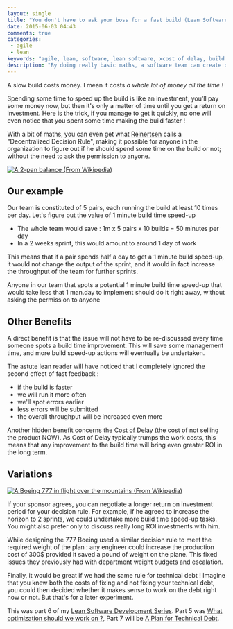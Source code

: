 ```yaml
---
layout: single
title: "You don't have to ask your boss for a fast build (Lean Software Development part 6)"
date: 2015-06-03 04:43
comments: true
categories:
 - agile
 - lean
keywords: "agile, lean, software, lean software, xcost of delay, build time, feedback loop, decision rules"
description: "By doing really basic maths, a software team can create decision rules to decide how much work to do to speed up their build"
---
```

A slow build costs money. I mean it costs *a whole lot of money all the time !*

Spending some time to speed up the build is like an investment, you'll pay some money now, but then it's only a matter of time until you get a return on investment. Here is the trick, if you manage to get it quickly, no one will even notice that you spent some time making the build faster !

With a bit of maths, you can even get what [Reinertsen](http://www.amazon.com/Principles-Product-Development-Flow-Generation/dp/1935401009/ref=sr_1_1?tag=pbourgau-20&amp;ie=UTF8&qid=1432909293&sr=8-1&keywords=reinertsen+flow) calls a "Decentralized Decision Rule", making it possible for anyone in the organization to figure out if he should spend some time on the build or not; without the need to ask the permission to anyone.

[![A 2-pan balance (From Wikipedia)]({{site.url}}{{site.baseurl}}/imgs/2015-06-03-you-dont-have-to-ask-your-boss-for-a-fast-build-lean-software-development-part-6/Balance_ordinaire.jpg)](http://fr.wikipedia.org/wiki/Balance_%28instrument%29)

## Our example

Our team is constituted of 5 pairs, each running the build at least 10 times per day. Let's figure out the value of 1 minute build time speed-up

* The whole team would save : 1m x 5 pairs x 10 builds = 50 minutes per day
* In a 2 weeks sprint, this would amount to around 1 day of work

This means that if a pair spends half a day to get a 1 minute build speed-up, it would not change the output of the sprint, and it would in fact increase the throughput of the team for further sprints.

Anyone in our team that spots a potential 1 minute build time speed-up that would take less that 1 man.day to implement should do it right away, without asking the permission to anyone

## Other Benefits

A direct benefit is that the issue will not have to be re-discussed every time someone spots a build time improvement. This will save some management time, and more build speed-up actions will eventually be undertaken.

The astute lean reader will have noticed that I completely ignored the second effect of fast feedback :

* if the build is faster
* we will run it more often
* we'll spot errors earlier
* less errors will be submitted
* the overall throughput will be increased even more

Another hidden benefit concerns the [Cost of Delay](http://en.wikipedia.org/wiki/Cost_of_delay) (the cost of not selling the product NOW). As Cost of Delay typically trumps the work costs, this means that any improvement to the build time will bring even greater ROI in the long term.

## Variations

[![A Boeing 777 in flight over the mountains (From Wikipedia)]({{site.url}}{{site.baseurl}}/imgs/2015-06-03-you-dont-have-to-ask-your-boss-for-a-fast-build-lean-software-development-part-6/Boeing_777.jpg)](http://en.wikipedia.org/wiki/Boeing_777)

If your sponsor agrees, you can negotiate a longer return on investment period for your decision rule. For example, if he agreed to increase the horizon to 2 sprints, we could undertake more build time speed-up tasks. You might also prefer only to discuss really long ROI investments with him.

While designing the 777 Boeing used a similar decision rule to meet the required weight of the plan : any engineer could increase the production cost of 300$ provided it saved a pound of weight on the plane. This fixed issues they previously had with department weight budgets and escalation.

Finally, it would be great if we had the same rule for technical debt ! Imagine that you knew both the costs of fixing and not fixing your technical debt, you could then decided whether it makes sense to work on the debt right now or not. But that's for a later experiment.

This was part 6 of my [Lean Software Development Series](/the-flow-book-summary-lean-software-development_part_1/). Part 5 was [What optimization should we work on ?](/what-optimization-should-we-work-on-lean-software-development-part-5/), Part 7 will be [A Plan for Technical Debt](/a-plan-for-technical-debt-lean-software-development-part-7/).
